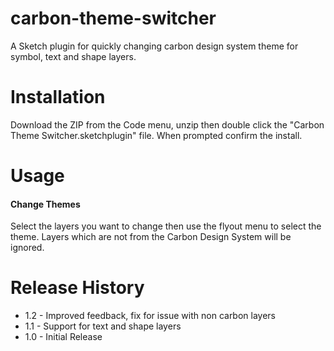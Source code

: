 # carbon-theme-switcher

A Sketch plugin for quickly changing carbon design system theme for symbol, text and shape layers.


# Installation

Download the ZIP from the Code menu, unzip then double click the "Carbon Theme Switcher.sketchplugin" file. When prompted confirm the install.

# Usage

#### Change Themes

Select the layers you want to change then use the flyout menu to select the theme. Layers which are not from the Carbon Design System will be ignored.

# Release History

* 1.2 - Improved feedback, fix for issue with non carbon layers
* 1.1 - Support for text and shape layers
* 1.0 - Initial Release
